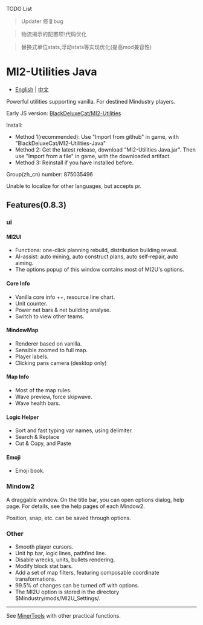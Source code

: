 TODO List
> Updater 修复bug

> 物流揭示的配置项\代码优化

> 替换式单位stats,浮动stats等实现优化(提高mod兼容性)

# MI2-Utilities Java

- [English](README.md) | [中文](README_zh.md)

Powerful utilities supporting vanilla. For destined Mindustry players.

Early JS version: [BlackDeluxeCat/MI2-Utilities](https://github.com/BlackDeluxeCat/MI2-Utilities)

Install:

- Method 1(recommended): Use "Import from github" in game, with "BlackDeluxeCat/MI2-Utilities-Java"
- Method 2: Get the latest release, download "MI2-Utilities Java.jar". Then use "Import from  a file" in game, with the downloaded artifact.
- Method 3: Reinstall if you have installed before.

Group(zh_cn) number: 875035496

Unable to localize for other languages, but accepts pr.

## Features(0.8.3)

### ui

#### MI2UI
- Functions: one-click planning rebuild, distribution building reveal.
- AI-assist: auto mining, auto construct plans, auto self-repair, auto aiming.
- The options popup of this window contains most of MI2U's options.

#### Core Info
- Vanilla core info ++, resource line chart.
- Unit counter.
- Power net bars & net building analyse.
- Switch to view other teams.

#### MindowMap
- Renderer based on vanilla.
- Sensible zoomed to full map.
- Player labels.
- Clicking pans camera (desktop only)

#### Map Info
- Most of the map rules.
- Wave preview, force skipwave.
- Wave health bars.

#### Logic Helper
- Sort and fast typing var names, using delimiter. 
- Search & Replace
- Cut & Copy, and Paste

#### Emoji
- Emoji book.

### Mindow2
A draggable window. On the title bar, you can open options dialog, help page. For details, see the help pages of each Mindow2.

Position, snap, etc. can be saved through options.

### Other
- Smooth player cursors.
- Unit hp bar, logic lines, pathfind line.
- Disable wrecks, units, bullets rendering.
- Modify block stat bars.
- Add a set of map filters, featuring composable coordinate transformations.
- 99.5% of changes can be turned off with options.
- The MI2U option is stored in the directory $Mindustry/mods/MI2U_Settings/.

---

See [MinerTools](https://github.com/RlCCJ/MinerTools) with other practical functions. 

